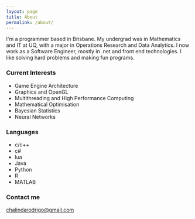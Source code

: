 ```yaml
---
layout: page
title: About
permalink: /about/
---
```


I'm a programmer based in Brisbane. My undergrad was in Mathematics and IT at UQ, with a major in Operations Research and Data Analytics. I now work as a Software Engineer, mostly in .net and front end technologies. I like solving hard problems and making fun programs.

### Current Interests

* Game Engine Architecture
* Graphics and OpenGL
* Multithreading and High Performance Computing
* Mathematical Optimisation
* Bayesian Statistics
* Neural Networks

### Languages

* c/c++
* c#
* lua
* Java
* Python
* R
* MATLAB

### Contact me

[chalindarodrigo@gmail.com](mailto:chalindarodrigo@gmail.com)











